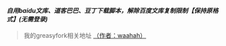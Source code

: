 #### *自用baidu文库、道客巴巴、豆丁下载脚本，解除百度文库复制限制【保持原格式】(无需登录)*
>我的greasyfork相关地址 [（作者：waahah）](https://greasyfork.org/zh-CN/scripts/437609-%E6%96%87%E5%BA%93%E4%B8%8B%E8%BD%BD%E5%99%A8)
